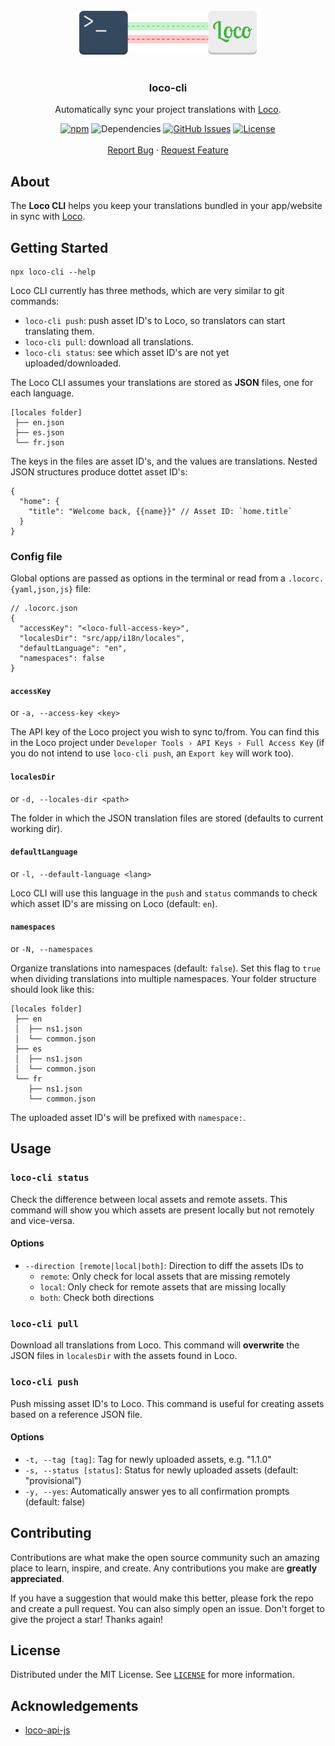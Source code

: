 <div align="center">
  <br />
  <img src="logo.svg" height="70">
  <br />
  <br />
  <h3 align="center">loco-cli</h3>
  <p align="center">

Automatically sync your project translations with [Loco](https://localise.biz).

[![npm](https://img.shields.io/npm/v/loco-cli)](https://www.npmjs.com/package/loco-cli)
![Dependencies](https://img.shields.io/librariesio/release/npm/loco-cli)
[![GitHub Issues](https://img.shields.io/github/issues/robrechtme/loco-cli.svg)](https://github.com/robrechtme/loco-cli/issues)
[![License](https://img.shields.io/badge/license-MIT-blue.svg)](https://opensource.org/licenses/MIT)
<br />
<br />
<a href="https://github.com/robrechtme/loco-cli/issues">Report Bug</a>
·
<a href="https://github.com/robrechtme/loco-cli/issues">Request Feature</a>

  </p>
</div>

## About

The **Loco CLI** helps you keep your translations bundled in your app/website in sync with [Loco](https://localise.biz).

## Getting Started

```
npx loco-cli --help
```

Loco CLI currently has three methods, which are very similar to git commands:

- `loco-cli push`: push asset ID's to Loco, so translators can start translating them.
- `loco-cli pull`: download all translations.
- `loco-cli status`: see which asset ID's are not yet uploaded/downloaded.

The Loco CLI assumes your translations are stored as **JSON** files, one for each language.

```
[locales folder]
 ├── en.json
 ├── es.json
 └── fr.json
```

The keys in the files are asset ID's, and the values are translations. Nested JSON structures produce dottet asset ID's:

```jsonc
{
  "home": {
    "title": "Welcome back, {{name}}" // Asset ID: `home.title`
  }
}
```

### Config file

Global options are passed as options in the terminal or read from a `.locorc.{yaml,json,js}` file:

```jsonc
// .locorc.json
{
  "accessKey": "<loco-full-access-key>",
  "localesDir": "src/app/i18n/locales",
  "defaultLanguage": "en",
  "namespaces": false
}
```

#### `accessKey`

or `-a, --access-key <key>`

The API key of the Loco project you wish to sync to/from. You can find this in the Loco project under `Developer Tools › API Keys › Full Access Key` (if you do not intend to use `loco-cli push`, an `Export key` will work too).

#### `localesDir`

or `-d, --locales-dir <path>`

The folder in which the JSON translation files are stored (defaults to current working dir).

#### `defaultLanguage`

or `-l, --default-language <lang>`

Loco CLI will use this language in the `push` and `status` commands to check which asset ID's are missing on Loco (default: `en`).

#### `namespaces`

or `-N, --namespaces`

Organize translations into namespaces (default: `false`). Set this flag to `true` when dividing translations into multiple namespaces. Your folder structure should look like this:

```
[locales folder]
 ├── en
 │  ├── ns1.json
 │  └── common.json
 ├── es
 │  ├── ns1.json
 │  └── common.json
 └── fr
    ├── ns1.json
    └── common.json
```

The uploaded asset ID's will be prefixed with `namespace:`.

## Usage

### `loco-cli status`

Check the difference between local assets and remote assets. This command will show you which assets are present locally but not remotely and vice-versa.

#### Options

- `--direction [remote|local|both]`: Direction to diff the assets IDs to
  - `remote`: Only check for local assets that are missing remotely
  - `local`: Only check for remote assets that are missing locally
  - `both`: Check both directions

### `loco-cli pull`

Download all translations from Loco. This command will **overwrite** the JSON files in `localesDir` with the assets found in Loco.

### `loco-cli push`

Push missing asset ID's to Loco. This command is useful for creating assets based on a reference JSON file.

#### Options

- `-t, --tag [tag]`: Tag for newly uploaded assets, e.g. "1.1.0"
- `-s, --status [status]`: Status for newly uploaded assets (default: "provisional")
- `-y, --yes`: Automatically answer yes to all confirmation prompts (default: false)

## Contributing

Contributions are what make the open source community such an amazing place to learn, inspire, and create. Any contributions you make are **greatly appreciated**.

If you have a suggestion that would make this better, please fork the repo and create a pull request. You can also simply open an issue.
Don't forget to give the project a star! Thanks again!

## License

Distributed under the MIT License. See [`LICENSE`](./LICENSE) for more information.

## Acknowledgements

- [loco-api-js](https://github.com/thibmaek/loco-api-js)
